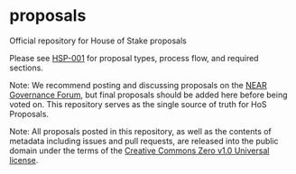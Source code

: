 # proposals
Official repository for House of Stake proposals

Please see [HSP-001](HSPs/hsp-001.md) for proposal types, process flow, and required sections.

Note: We recommend posting and discussing proposals on the [NEAR Governance Forum](https://gov.near.org/), but final proposals should be added here before being voted on. This repository serves as the single source of truth for HoS Proposals.

Note: All proposals posted in this repository, as well as the contents of metadata including issues and pull requests, are released into the public domain under the terms of the [Creative Commons Zero v1.0 Universal license](LICENSE).
